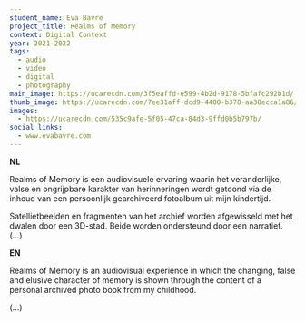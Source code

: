 ```yaml
---
student_name: Eva Bavré
project_title: Realms of Memory
context: Digital Context
year: 2021—2022
tags:
  - audio
  - video
  - digital
  - photography
main_image: https://ucarecdn.com/3f5eaffd-e599-4b2d-9178-5bfafc292b1d/
thumb_image: https://ucarecdn.com/7ee31aff-dcd9-4400-b378-aa38ecca1a86/
images:
  - https://ucarecdn.com/535c9afe-5f05-47ca-84d3-9ffd0b5b797b/
social_links:
  - www.evabavre.com
---
```

**NL**

Realms of Memory is een audiovisuele ervaring waarin het veranderlijke, valse en ongrijpbare karakter van herinneringen wordt getoond via de inhoud van een persoonlijk gearchiveerd fotoalbum uit mijn kindertijd.

Satellietbeelden en fragmenten van het archief worden afgewisseld met het dwalen door een 3D-stad. Beide worden ondersteund door een narratief. (...)

**EN**

Realms of Memory is an audiovisual experience in which the changing, false and elusive character of memory is shown through the content of a personal archived photo book from my childhood.

(...)